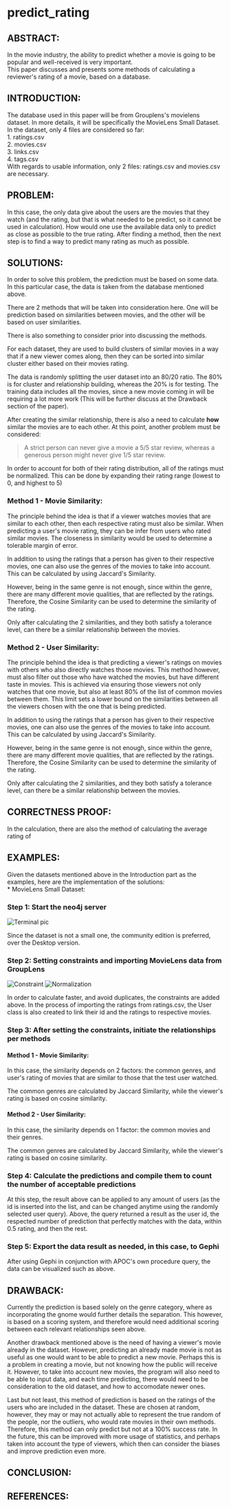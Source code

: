 # predict_rating

## **ABSTRACT:**  
In the movie industry, the ability to predict whether a movie is going to be popular and well-received is very important.  
This paper discusses and presents some methods of calculating a reviewer's rating of a movie, based on a database.

## **INTRODUCTION:**  
The database used in this paper will be from Grouplens's movielens dataset. In more details, it will be specifically the MovieLens Small Dataset.  
In the dataset, only 4 files are considered so far:   
    1. ratings.csv  
    2. movies.csv  
    3. links.csv  
    4. tags.csv  
With regards to usable information, only 2 files: ratings.csv and movies.csv are necessary. 

## **PROBLEM:**  
In this case, the only data give about the users are the movies that they watch (and the rating, but that is what needed to be predict, so it cannot be used in calculation). How would one use the available data only to predict as close as possible to the true rating. After finding a method, then the next step is to find a way to predict many rating as much as possible.

## **SOLUTIONS:**  
In order to solve this problem, the prediction must be based on some data. In this particular case, the data is taken from the database mentioned above.  
    
There are 2 methods that will be taken into consideration here. One will be prediction based on similarities between movies, and the other will be based on user similarities.

There is also something to consider prior into discussing the methods. 

For each dataset, they are used to build clusters of similar movies in a way that if a new viewer comes along, then they can be sorted into similar cluster either based on their movies rating.   

The data is randomly splitting the user dataset into an 80/20 ratio. The 80% is for cluster and relationship building, whereas the 20% is for testing. The training data includes all the movies, since a new movie coming in will be requiring a lot more work (This will be further discuss at the Drawback section of the paper).  

After creating the similar relationship, there is also a need to calculate **how** similar the movies are to each other. At this point, another problem must be considered: 
>   A strict person can never give a movie a 5/5 star review, whereas a generous person might never give 1/5 star review.  

In order to account for both of their rating distribution, all of the ratings must be normalized. This can be done by expanding their rating range (lowest to 0, and highest to 5)  

### Method 1 - Movie Similarity:  
The principle behind the idea is that if a viewer watches movies that are similar to each other, then each respective rating must also be similar. When predicting a user's movie rating, they can be infer from users who rated similar movies. The closeness in similarity would be used to determine a tolerable margin of error.  
    
In addition to using the ratings that a person has given to their respective movies, one can also use the genres of the movies to take into account. This can be calculated by using Jaccard's Similarity. 

However, being in the same genre is not enough, since within the genre, there are many different movie qualities, that are reflected by the ratings. Therefore, the Cosine Similarity can be used to determine the similarity of the rating.

Only after calculating the 2 similarities, and they both satisfy a tolerance level, can there be a similar relationship between the movies.

### Method 2 - User Similarity:  

The principle behind the idea is that predicting a viewer's ratings on movies with others who also directly watches those movies. This method however, must also filter out those who have watched the movies, but have different taste in movies. This is achieved via ensuring those viewers not only watches that one movie, but also at least 80% of the list of common movies between them. This limit sets a lower bound on the similarities between all the viewers chosen with the one that is being predicted. 
    
In addition to using the ratings that a person has given to their respective movies, one can also use the genres of the movies to take into account. This can be calculated by using Jaccard's Similarity. 

However, being in the same genre is not enough, since within the genre, there are many different movie qualities, that are reflected by the ratings. Therefore, the Cosine Similarity can be used to determine the similarity of the rating.

Only after calculating the 2 similarities, and they both satisfy a tolerance level, can there be a similar relationship between the movies.


## **CORRECTNESS PROOF:**  
In the calculation, there are also the method of calculating the average rating of 

## **EXAMPLES:**
Given the datasets mentioned above in the Introduction part as the examples, here are the implementation of the solutions:  
    * MovieLens Small Dataset:  
### Step 1: Start the neo4j server  

![Terminal pic](https://github.com/Merith997/predict_rating/blob/master/Images/Initiate%20Neo4j%20to%20start.png)

Since the dataset is not a small one, the community edition is preferred, over the Desktop version.

### Step 2: Setting constraints and importing MovieLens data from GroupLens  

![Constraint](https://github.com/Merith997/predict_rating/blob/master/Images/Create%20constraints.png)
![Normalization](https://github.com/Merith997/predict_rating/blob/master/Images/import%20data%20and%20normalized.png)

In order to calculate faster, and avoid duplicates, the constraints are added above. In the process of importing the ratings from ratings.csv, the User class is also created to link their id and the ratings to respective movies.

### Step 3: After setting the constraints, initiate the relationships per methods  

#### Method 1 - Movie Similarity:  

In this case, the similarity depends on 2 factors: the common genres, and user's rating of movies that are similar to those that the test user watched. 

The common genres are calculated by Jaccard Similarity, while the viewer's rating is based on cosine similarity. 

#### Method 2 - User Similarity:  

In this case, the similarity depends on 1 factor: the common movies and their genres.

The common genres are calculated by Jaccard Similarity, while the viewer's rating is based on cosine similarity. 

### Step 4: Calculate the predictions and compile them to count the number of acceptable predictions  

At this step, the result above can be applied to any amount of users (as the id is inserted into the list, and can be changed anytime using the randomly selected user query). Above, the query returned a result as the user id, the respected number of prediction that perfectly matches with the data, within 0.5 rating, and then the rest.

### Step 5: Export the data result as needed, in this case, to Gephi  

After using Gephi in conjunction with APOC's own procedure query, the data can be visualized such as above.

## **DRAWBACK:**
Currently the prediction is based solely on the genre category, where as incorporating the gnome would further details the separation. This however, is based on a scoring system, and therefore would need additional scoring between each relevant relationships seen above.

Another drawback mentioned above is the need of having a viewer's movie already in the dataset. However, predicting an already made movie is not as useful as one would want to be able to predict a new movie. Perhaps this is a problem in creating a movie, but not knowing how the public will receive it. However, to take into account new movies, the program will also need to be able to input data, and each time predicting, there would need to be consideration to the old dataset, and how to accomodate newer ones. 

Last but not least, this method of prediction is based on the ratings of the users who are included in the dataset. These are chosen at random, however, they may or may not actually able to represent the true random of the people, nor the outliers, who would rate movies in their own methods. Therefore, this method can only predict but not at a 100% success rate. In the future, this can be improved with more usage of statistics, and perhaps taken into account the type of viewers, which then can consider the biases and improve prediction even more.

## **CONCLUSION:**  

## **REFERENCES:**  
